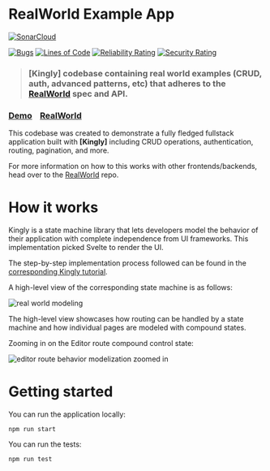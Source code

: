 # RealWorld Example App
[![SonarCloud](https://sonarcloud.io/images/project_badges/sonarcloud-black.svg)](https://sonarcloud.io/dashboard?id=humble-barnacle001_realworld-kingly-svelte)
 
[![Bugs](https://sonarcloud.io/api/project_badges/measure?project=humble-barnacle001_realworld-kingly-svelte&metric=bugs)](https://sonarcloud.io/dashboard?id=humble-barnacle001_realworld-kingly-svelte) [![Lines of Code](https://sonarcloud.io/api/project_badges/measure?project=humble-barnacle001_realworld-kingly-svelte&metric=ncloc)](https://sonarcloud.io/dashboard?id=humble-barnacle001_realworld-kingly-svelte) [![Reliability Rating](https://sonarcloud.io/api/project_badges/measure?project=humble-barnacle001_realworld-kingly-svelte&metric=reliability_rating)](https://sonarcloud.io/dashboard?id=humble-barnacle001_realworld-kingly-svelte) [![Security Rating](https://sonarcloud.io/api/project_badges/measure?project=humble-barnacle001_realworld-kingly-svelte&metric=security_rating)](https://sonarcloud.io/dashboard?id=humble-barnacle001_realworld-kingly-svelte)

> ### [Kingly] codebase containing real world examples (CRUD, auth, advanced patterns, etc) that adheres to the [RealWorld](https://github.com/gothinkster/realworld) spec and API.


### [Demo](https://rw-kingly-svelte-bricoi1.vercel.app/#/)&nbsp;&nbsp;&nbsp;&nbsp;[RealWorld](https://github.com/gothinkster/realworld)

This codebase was created to demonstrate a fully fledged fullstack application built with **[Kingly]** including CRUD operations, authentication, routing, pagination, and more.

For more information on how to this works with other frontends/backends, head over to the [RealWorld](https://github.com/gothinkster/realworld) repo.

# How it works

Kingly is a state machine library that lets developers model the behavior of their application with complete independence from UI frameworks. This implementation picked Svelte to render the UI.

The step-by-step implementation process followed can be found in the [corresponding Kingly tutorial](https://brucou.github.io/documentation/v1/tutorials/real-world.html).

A high-level view of the corresponding state machine is as follows:

![real world modeling](https://brucou.github.io/documentation/graphs/real-world/realworld-routing-article.png)

The high-level view showcases how routing can be handled by a state machine and how individual pages are modeled with compound states.

Zooming in on the Editor route compound control state:

![editor route behavior modelization zoomed in](https://brucou.github.io/documentation/graphs/real-world/realworld-routing-editor-level-1.png)

# Getting started
You can run the application locally:

```
npm run start
```

You can run the tests:

```
npm run test
```

